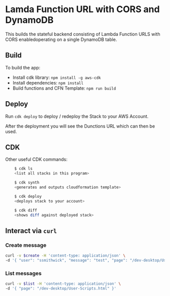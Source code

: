 # Lamda Function URL with CORS and DynamoDB

This builds the stateful backend consisting of Lambda Function URLS with CORS enabledoperating on a single DynamoDB table.

## Build

To build the app:
- Install cdk library: `npm install -g aws-cdk`
- Install dependencies: `npm install`
- Build functions and CFN Template: `npm run build`

## Deploy

Run `cdk deploy` to deploy / redeploy the Stack to your AWS Account.

After the deployment you will see the Dunctions URL which can then be used.


## CDK

Other useful CDK commands:

```bash
    $ cdk ls
    <list all stacks in this program>

    $ cdk synth
    <generates and outputs cloudformation template>

    $ cdk deploy
    <deploys stack to your account>

    $ cdk diff
    <shows diff against deployed stack>
```


## Interact via `curl`

### Create message
```zsh
curl -v $create -H 'content-type: application/json' \
-d '{ "user": "ssmithwick", "message": "test", "page": "/dev-desktop/User-Scripts.html" }'
```

### List messages
```zsh
curl -v $list -H 'content-type: application/json' \
-d '{ "page": "/dev-desktop/User-Scripts.html" }'
```